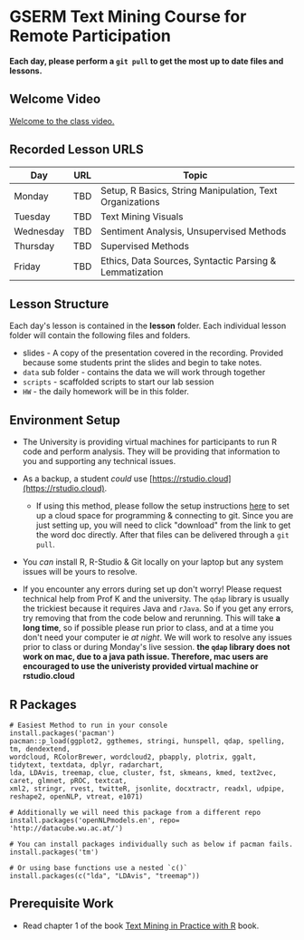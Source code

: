 # GSERM Text Mining Course for Remote Participation

**Each day, please perform a `git pull` to get the most up to date files and lessons.**

## Welcome Video
[Welcome to the class video.](https://www.amazon.com/clouddrive/share/wphzBWpcDj3s4N5PzQmZUyq4xCumZtsdKi5FYjBbO0X)

## Recorded Lesson URLS

|Day   | URL   |Topic   |
|---|---|---|
| Monday  | TBD  |  Setup, R Basics, String Manipulation, Text Organizations |
| Tuesday  | TBD   | Text Mining Visuals   |
| Wednesday  | TBD   | Sentiment Analysis, Unsupervised Methods   |
| Thursday  | TBD   | Supervised Methods  |
| Friday  | TBD   | Ethics, Data Sources, Syntactic Parsing & Lemmatization  |

## Lesson Structure
Each day's lesson is contained in the **lesson** folder.  Each individual lesson folder will contain the following files and folders.
 
* slides - A copy of the presentation covered in the recording.  Provided because some students print the slides and begin to take notes.
* `data` sub folder - contains the data we will work through together
* `scripts` - scaffolded scripts to start our lab session
* `HW` - the daily homework will be in this folder.

## Environment Setup
* The University is providing virtual machines for participants to run R code and perform analysis.  They will be providing that information to you and supporting any technical issues.

* As a backup, a student *could* use  [https://rstudio.cloud](https://rstudio.cloud). 
  * If using this method, please follow the setup instructions [here](https://github.com/kwartler/GSERM_TextMining/blob/master/Rstudio_Cloud_Instructions.docx) to set up a cloud space for programming & connecting to git.  Since you are just setting up, you will need to click "download" from the link to get the word doc directly.  After that files can be delivered through a `git pull`.

* You *can* install R, R-Studio & Git locally on your laptop but any system issues will be yours to resolve.  

- If you encounter any errors during set up don't worry!  Please request technical help from Prof K and the university.  The `qdap` library is usually the trickiest because it requires Java and `rJava`.  So if you get any errors, try removing that from the code below and rerunning.  This will take **a long time**, so if possible please run prior to class, and at a time you don't need your computer ie *at night*.  We will work to resolve any issues prior to class or during Monday's live session.  **the `qdap` library does not work on mac, due to a java path issue.  Therefore, mac users are encouraged to use the univeristy provided virtual machine or rstudio.cloud**

## R Packages

```
# Easiest Method to run in your console
install.packages('pacman')
pacman::p_load(ggplot2, ggthemes, stringi, hunspell, qdap, spelling, tm, dendextend,
wordcloud, RColorBrewer, wordcloud2, pbapply, plotrix, ggalt, tidytext, textdata, dplyr, radarchart, 
lda, LDAvis, treemap, clue, cluster, fst, skmeans, kmed, text2vec, caret, glmnet, pROC, textcat, 
xml2, stringr, rvest, twitteR, jsonlite, docxtractr, readxl, udpipe, reshape2, openNLP, vtreat, e1071)

# Additionally we will need this package from a different repo
install.packages('openNLPmodels.en', repo= 'http://datacube.wu.ac.at/')

# You can install packages individually such as below if pacman fails.
install.packages('tm')

# Or using base functions use a nested `c()`
install.packages(c("lda", "LDAvis", "treemap"))

```

## Prerequisite Work
*  Read chapter 1 of the book [Text Mining in Practice with R](https://www.amazon.com/Text-Mining-Practice-Ted-Kwartler/dp/1119282012) book.
